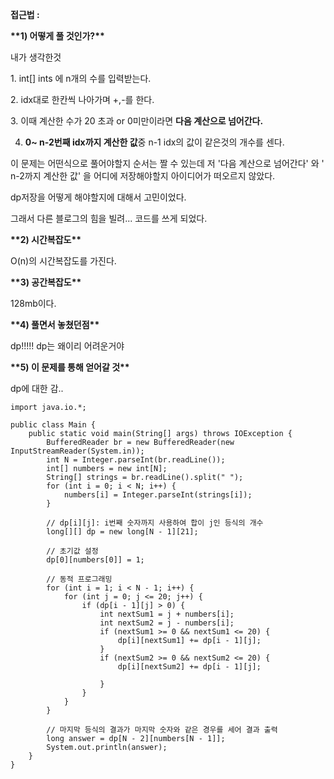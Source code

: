 **접근법 :** 

**\*\*1) 어떻게 풀 것인가?\*\***

내가 생각한것 

1\. int\[\] ints 에 n개의 수를 입력받는다. 

2\. idx대로 한칸씩 나아가며 +,-를 한다. 

3\. 이때 계산한 수가 20 초과 or 0미만이라면 **다음 계산으로 넘어간다.** 

4. **0~ n-2번째 idx까지 계산한 값**중 n-1 idx의 값이 같은것의 개수를 센다.

이 문제는 어떤식으로 풀어야할지 순서는 짤 수 있는데 저 '다음 계산으로 넘어간다' 와 ' n-2까지 계산한 값' 을 어디에 저장해야할지 아이디어가 떠오르지 않았다. 

dp저장을 어떻게 해야할지에 대해서 고민이었다. 

그래서 다른 블로그의 힘을 빌려... 코드를 쓰게 되었다. 

**\*\*2) 시간복잡도\*\***

O(n)의 시간복잡도를 가진다.

**\*\*3) 공간복잡도\*\***

128mb이다.

**\*\*4) 풀면서 놓쳤던점\*\***

dp!!!!! dp는 왜이리 어려운거야

**\*\*5) 이 문제를 통해 얻어갈 것\*\***

dp에 대한 감..

```
import java.io.*;

public class Main {
    public static void main(String[] args) throws IOException {
        BufferedReader br = new BufferedReader(new InputStreamReader(System.in));
        int N = Integer.parseInt(br.readLine());
        int[] numbers = new int[N];
        String[] strings = br.readLine().split(" ");
        for (int i = 0; i < N; i++) {
            numbers[i] = Integer.parseInt(strings[i]);
        }

        // dp[i][j]: i번째 숫자까지 사용하여 합이 j인 등식의 개수
        long[][] dp = new long[N - 1][21];

        // 초기값 설정
        dp[0][numbers[0]] = 1;

        // 동적 프로그래밍
        for (int i = 1; i < N - 1; i++) {
            for (int j = 0; j <= 20; j++) {
                if (dp[i - 1][j] > 0) {
                    int nextSum1 = j + numbers[i];
                    int nextSum2 = j - numbers[i];
                    if (nextSum1 >= 0 && nextSum1 <= 20) {
                        dp[i][nextSum1] += dp[i - 1][j];
                    }
                    if (nextSum2 >= 0 && nextSum2 <= 20) {
                        dp[i][nextSum2] += dp[i - 1][j];

                    }
                }
            }
        }

        // 마지막 등식의 결과가 마지막 숫자와 같은 경우를 세어 결과 출력
        long answer = dp[N - 2][numbers[N - 1]];
        System.out.println(answer);
    }
}
```